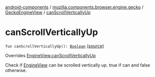 [android-components](../../index.md) / [mozilla.components.browser.engine.gecko](../index.md) / [GeckoEngineView](index.md) / [canScrollVerticallyUp](./can-scroll-vertically-up.md)

# canScrollVerticallyUp

`fun canScrollVerticallyUp(): `[`Boolean`](https://kotlinlang.org/api/latest/jvm/stdlib/kotlin/-boolean/index.html) [(source)](https://github.com/mozilla-mobile/android-components/blob/master/components/browser/engine-gecko-beta/src/main/java/mozilla/components/browser/engine/gecko/GeckoEngineView.kt#L169)

Overrides [EngineView.canScrollVerticallyUp](../../mozilla.components.concept.engine/-engine-view/can-scroll-vertically-up.md)

Check if [EngineView](../../mozilla.components.concept.engine/-engine-view/index.md) can be scrolled vertically up.
true if can and false otherwise.

